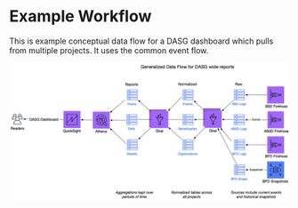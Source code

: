 # Example Workflow
This is example conceptual data flow for a DASG dashboard which pulls from multiple projects. It uses the common event flow. 

![](assets/BFD-Insights-Workflow.png)